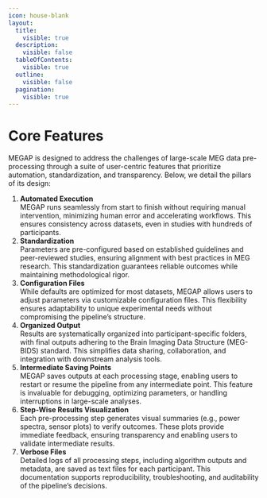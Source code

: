 ```yaml
---
icon: house-blank
layout:
  title:
    visible: true
  description:
    visible: false
  tableOfContents:
    visible: true
  outline:
    visible: false
  pagination:
    visible: true
---
```


# Core Features

MEGAP is designed to address the challenges of large-scale MEG data pre-processing through a suite of user-centric features that prioritize automation, standardization, and transparency. Below, we detail the pillars of its design:

1. **Automated Execution**\
   MEGAP runs seamlessly from start to finish without requiring manual intervention, minimizing human error and accelerating workflows. This ensures consistency across datasets, even in studies with hundreds of participants.
2. **Standardization**\
   Parameters are pre-configured based on established guidelines and peer-reviewed studies, ensuring alignment with best practices in MEG research. This standardization guarantees reliable outcomes while maintaining methodological rigor.
3. **Configuration Files**\
   While defaults are optimized for most datasets, MEGAP allows users to adjust parameters via customizable configuration files. This flexibility ensures adaptability to unique experimental needs without compromising the pipeline’s structure.
4. **Organized Output**\
   Results are systematically organized into participant-specific folders, with final outputs adhering to the Brain Imaging Data Structure (MEG-BIDS) standard. This simplifies data sharing, collaboration, and integration with downstream analysis tools.
5. **Intermediate Saving Points**\
   MEGAP saves outputs at each processing stage, enabling users to restart or resume the pipeline from any intermediate point. This feature is invaluable for debugging, optimizing parameters, or handling interruptions in large-scale analyses.
6. **Step-Wise Results Visualization**\
   Each pre-processing step generates visual summaries (e.g., power spectra, sensor plots) to verify outcomes. These plots provide immediate feedback, ensuring transparency and enabling users to validate intermediate results.
7. **Verbose Files**\
   Detailed logs of all processing steps, including algorithm outputs and metadata, are saved as text files for each participant. This documentation supports reproducibility, troubleshooting, and auditability of the pipeline’s decisions.

